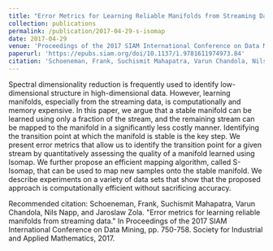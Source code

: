 ```yaml
---
title: "Error Metrics for Learning Reliable Manifolds from Streaming Data"
collection: publications
permalink: /publication/2017-04-29-s-isomap
date: 2017-04-29
venue: 'Proceedings of the 2017 SIAM International Conference on Data Mining'
paperurl: 'https://epubs.siam.org/doi/10.1137/1.9781611974973.84'
citation: 'Schoeneman, Frank, Suchismit Mahapatra, Varun Chandola, Nils Napp, and Jaroslaw Zola. "Error metrics for learning reliable manifolds from streaming data." In Proceedings of the 2017 SIAM International Conference on Data Mining, pp. 750-758. Society for Industrial and Applied Mathematics, 2017.'
---
```

Spectral dimensionality reduction is frequently used to identify low-dimensional structure in high-dimensional data. However, learning manifolds, especially from the streaming data, is computationally and memory expensive. In this paper, we argue that a stable manifold can be learned using only a fraction of the stream, and the remaining stream can be mapped to the manifold in a significantly less costly manner. Identifying the transition point at which the manifold is stable is the key step. We present error metrics that allow us to identify the transition point for a given stream by quantitatively assessing the quality of a manifold learned using Isomap. We further propose an efficient mapping algorithm, called S-Isomap, that can be used to map new samples onto the stable manifold. We describe experiments on a variety of data sets that show that the proposed approach is computationally efficient without sacrificing accuracy.

Recommended citation: Schoeneman, Frank, Suchismit Mahapatra, Varun Chandola, Nils Napp, and Jaroslaw Zola. "Error metrics for learning reliable manifolds from streaming data." In Proceedings of the 2017 SIAM International Conference on Data Mining, pp. 750-758. Society for Industrial and Applied Mathematics, 2017.